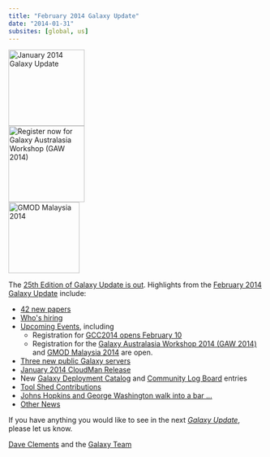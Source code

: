```yaml
---
title: "February 2014 Galaxy Update"
date: "2014-01-31"
subsites: [global, us]
---
```

<div class='right'>
<a href='/galaxy-updates/2014-02/'><img src="/images/logos/GalaxyUpdate200.png" alt="January 2014 Galaxy Update" width=150 /></a>
<br />
<a href='/galaxy-updates/2014-02/#galaxy-australasia-workshop-2014-gaw-2014'><img src="/images/logos/GAW2014-200.png" alt="Register now for Galaxy Australasia Workshop (GAW 2014)" width="150" /></a><br />
<a href='/galaxy-updates/2014-02/#gmod-malaysia-2014'><img src="/images/logos/GMODMalaysia120.png" alt="GMOD Malaysia 2014" width="140" /></a>
</div>

The [25th Edition of Galaxy Update is out](/galaxy-updates/2014-02/).  Highlights from the [February 2014 Galaxy Update](/galaxy-updates/2014-02/) include:

* [42 new papers](/galaxy-updates/2014-02/#new-papers)
* [Who's hiring](/galaxy-updates/2014-02/#whos-hiring)
* [Upcoming Events](/galaxy-updates/2014-02/#events), including
    * Registration for [GCC2014 opens February 10](/galaxy-updates/2014-02/#gcc2014-june-30---july-2-baltimore)
    * Registration for the [Galaxy Australasia Workshop 2014 (GAW 2014)](/galaxy-updates/2014-02/#galaxy-australasia-workshop-2014-gaw-2014) and [GMOD Malaysia 2014](/galaxy-updates/2014-02/#gmod-malaysia-2014) are open.
* [Three new public Galaxy servers](/galaxy-updates/2014-02/#new-public-servers)
* [January 2014 CloudMan Release](/galaxy-updates/2014-02/#galaxy-distributions)
* New [Galaxy Deployment Catalog](/galaxy-updates/2014-02/#galaxy-community-hubs) and [Community Log Board](/galaxy-updates/2014-02/#galaxy-community-hubs) entries
* [Tool Shed Contributions](/galaxy-updates/2014-02/#toolshed-contributions)
* [Johns Hopkins and George Washington walk into a bar ...](/galaxy-updates/2014-02/#galaxy-is-now-at-johns-hopkins-and-gwu-and-penn-state)
* [Other News](/galaxy-updates/2014-02/#other-news)

If you have anything you would like to see in the next *[Galaxy Update](/galaxy-updates/)*, please let us know.

[Dave Clements](/people/dave-clements/) and the [Galaxy Team](/galaxy-team/)
